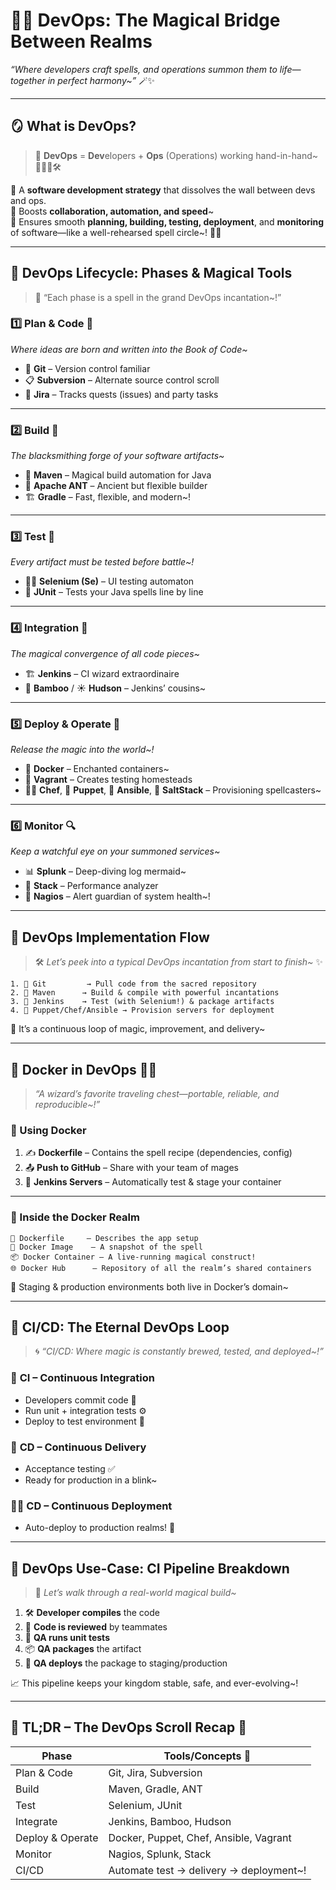 # 🧩🌟 **DevOps**: The Magical Bridge Between Realms

_“Where developers craft spells, and operations summon them to life—together in perfect harmony~”_ 🪄✨

---

## 🪞 What is DevOps?

> 💞 **DevOps** = **Dev**elopers + **Ops** (Operations) working hand-in-hand~ 🧑‍💻🤝🛠️

🔹 A **software development strategy** that dissolves the wall between devs and ops.  
🔹 Boosts **collaboration, automation, and speed**~  
🔹 Ensures smooth **planning, building, testing, deployment**, and **monitoring** of software—like a well-rehearsed spell circle~! 🔁💫

---

## 💫 DevOps Lifecycle: Phases & Magical Tools

> 🌸 “Each phase is a spell in the grand DevOps incantation~!”

### 1️⃣ **Plan & Code** 📘

_Where ideas are born and written into the Book of Code~_

- 🧪 **Git** – Version control familiar
- 📋 **Subversion** – Alternate source control scroll
- 📌 **Jira** – Tracks quests (issues) and party tasks

---

### 2️⃣ **Build** 🔧

_The blacksmithing forge of your software artifacts~_

- 🧱 **Maven** – Magical build automation for Java
- 🐜 **Apache ANT** – Ancient but flexible builder
- 🏗️ **Gradle** – Fast, flexible, and modern~!

---

### 3️⃣ **Test** 🧪

_Every artifact must be tested before battle~!_

- 🧙‍♂️ **Selenium (Se)** – UI testing automaton
- 📘 **JUnit** – Tests your Java spells line by line

---

### 4️⃣ **Integration** 🧬

_The magical convergence of all code pieces~_

- 🏗️ **Jenkins** – CI wizard extraordinaire
- 🎋 **Bamboo** / ☀️ **Hudson** – Jenkins’ cousins~

---

### 5️⃣ **Deploy & Operate** 🚀

_Release the magic into the world~!_

- 🐳 **Docker** – Enchanted containers~
- 🏡 **Vagrant** – Creates testing homesteads
- 🧑‍🍳 **Chef**, 🐧 **Puppet**, 🐍 **Ansible**, 🧂 **SaltStack** – Provisioning spellcasters~

---

### 6️⃣ **Monitor** 🔍

_Keep a watchful eye on your summoned services~_

- 📊 **Splunk** – Deep-diving log mermaid~
- 🧱 **Stack** – Performance analyzer
- 🧭 **Nagios** – Alert guardian of system health~!

---

## 🧩 DevOps Implementation Flow

> 🛠️ _Let’s peek into a typical DevOps incantation from start to finish~_ ✨

```plaintext
1. 🧙 Git         → Pull code from the sacred repository
2. 🔧 Maven      → Build & compile with powerful incantations
3. 🧪 Jenkins    → Test (with Selenium!) & package artifacts
4. 🍳 Puppet/Chef/Ansible → Provision servers for deployment
```

🔁 It’s a continuous loop of magic, improvement, and delivery~

---

## 🐳 Docker in DevOps 🧙‍♀️

> _“A wizard’s favorite traveling chest—portable, reliable, and reproducible~!”_

### 📝 Using Docker

1. ✍️ **Dockerfile** – Contains the spell recipe (dependencies, config)
2. 📤 **Push to GitHub** – Share with your team of mages
3. 🧪 **Jenkins Servers** – Automatically test & stage your container

---

### 🧱 Inside the Docker Realm

```plaintext
🧾 Dockerfile     – Describes the app setup
📸 Docker Image    – A snapshot of the spell
📦 Docker Container – A live-running magical construct!
🌐 Docker Hub      – Repository of all the realm’s shared containers
```

📍 Staging & production environments both live in Docker’s domain~

---

## 🔁 CI/CD: The Eternal DevOps Loop

> 🌀 _“CI/CD: Where magic is constantly brewed, tested, and deployed~!”_

### 🧪 **CI – Continuous Integration**

- Developers commit code 🧠
- Run unit + integration tests ⚙️
- Deploy to test environment 🌿

### 🧾 **CD – Continuous Delivery**

- Acceptance testing ✅
- Ready for production in a blink~

### 🧙‍♂️ **CD – Continuous Deployment**

- Auto-deploy to production realms! 🚀

---

## 🧪 DevOps Use-Case: CI Pipeline Breakdown

> 🎯 _Let’s walk through a real-world magical build~_

1. 🛠️ **Developer compiles** the code
2. 👀 **Code is reviewed** by teammates
3. 🧪 **QA runs unit tests**
4. 📦 **QA packages** the artifact
5. 🚀 **QA deploys** the package to staging/production

📈 This pipeline keeps your kingdom stable, safe, and ever-evolving~!

---

## 🎀 TL;DR – The DevOps Scroll Recap 💖

| Phase            | Tools/Concepts 🌟                       |
| ---------------- | --------------------------------------- |
| Plan & Code      | Git, Jira, Subversion                   |
| Build            | Maven, Gradle, ANT                      |
| Test             | Selenium, JUnit                         |
| Integrate        | Jenkins, Bamboo, Hudson                 |
| Deploy & Operate | Docker, Puppet, Chef, Ansible, Vagrant  |
| Monitor          | Nagios, Splunk, Stack                   |
| CI/CD            | Automate test → delivery → deployment~! |

